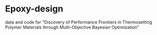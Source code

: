 # Epoxy-design
data and code for "Discovery of Performance Frontiers in Thermosetting Polymer Materials through Multi-Objective Bayesian Optimization"

